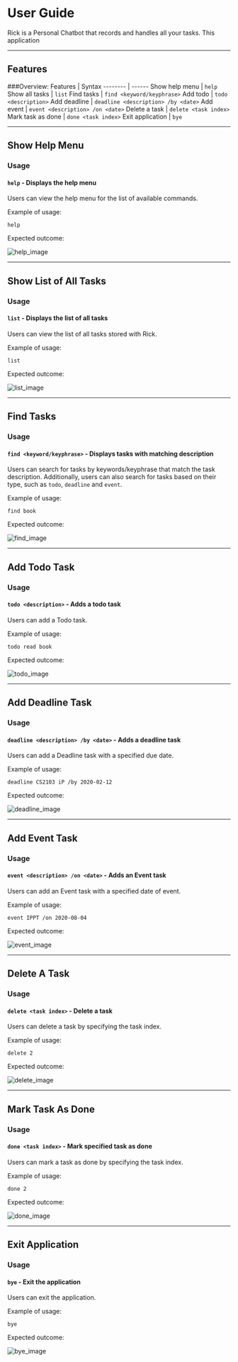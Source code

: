 # User Guide
Rick is a Personal Chatbot that records and handles all your tasks.
This application

---

## Features
###Overview:
Features | Syntax
-------- | ------
Show help menu | `help`
Show all tasks | `list`
Find tasks | `find <keyword/keyphrase>`
Add todo | `todo <description>`
Add deadline | `deadline <description> /by <date>`
Add event | `event <description> /on <date>`
Delete a task | `delete <task index>`
Mark task as done | `done <task index>`
Exit application | `bye`

---

## Show Help Menu

### Usage

#### `help` - Displays the help menu

Users can view the help menu for the list of available commands.

Example of usage: 

`help`

Expected outcome:

![help_image](images/help.png)

---

## Show List of All Tasks

### Usage

#### `list` - Displays the list of all tasks

Users can view the list of all tasks stored with Rick.

Example of usage:

`list`

Expected outcome:

![list_image](images/list.png)

---

## Find Tasks

### Usage

#### `find <keyword/keyphrase>` - Displays tasks with matching description

Users can search for tasks by keywords/keyphrase that match the task description.
Additionally, users can also search for tasks based on their type, such as `todo`, `deadline` and `event`.

Example of usage:

`find book`

Expected outcome:

![find_image](images/find.png)

---

## Add Todo Task

### Usage

#### `todo <description>` - Adds a todo task

Users can add a Todo task.

Example of usage:

`todo read book`

Expected outcome:

![todo_image](images/todo.png)

---

## Add Deadline Task

### Usage

#### `deadline <description> /by <date>` - Adds a deadline task

Users can add a Deadline task with a specified due date.

Example of usage:

`deadline CS2103 iP /by 2020-02-12`

Expected outcome:

![deadline_image](images/deadline.png)

---

## Add Event Task

### Usage

#### `event <description> /on <date>` - Adds an Event task

Users can add an Event task with a specified date of event.

Example of usage:

`event IPPT /on 2020-08-04`

Expected outcome:

![event_image](images/event.png)

---

## Delete A Task

### Usage

#### `delete <task index>` - Delete a task

Users can delete a task by specifying the task index.

Example of usage:

`delete 2`

Expected outcome:

![delete_image](images/delete.png)

---

## Mark Task As Done

### Usage

#### `done <task index>` - Mark specified task as done

Users can mark a task as done by specifying the task index.

Example of usage:

`done 2`

Expected outcome:

![done_image](images/done.png)

---

## Exit Application

### Usage

#### `bye` - Exit the application

Users can exit the application.

Example of usage:

`bye`

Expected outcome:

![bye_image](images/bye.png)